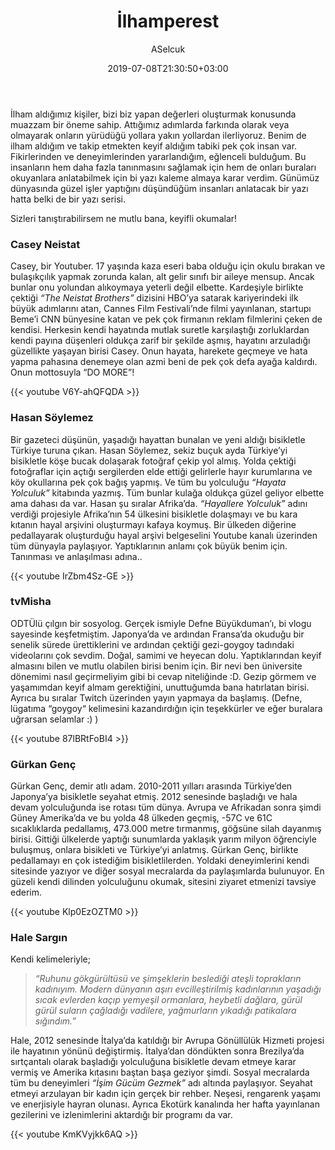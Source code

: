 ﻿---
title: "İlhamperest"
date: 2019-07-08T21:30:50+03:00
draft: true
author: "ASelcuk"
categories: ["Tum Yazilar","Aklimdakiler","Tavsiyeler"]
tags: ["ilham","casey neistat","hasan soylemez","tvmisha","gurkan genc","hale sargin","aklimdakiler","tavsiye"]
series: ["ilham"]
toc: true
summary: "Beni etkileyenler sizi de etkilerlerler, belki.."
description: "Ben Ahmet Selçuk Tunçer.Bu da ilham aldığım insanlara dair bir yazı. Casey Neistat, Gürkan Genç, tvMisha(Defne Büyükduman), Hasan Söylemez, Hale Sargın(İşim Gücüm Gezmek)"
---

İlham aldığımız kişiler, bizi biz yapan değerleri oluşturmak konusunda muazzam bir öneme sahip. Attığımız adımlarda farkında olarak veya olmayarak onların yürüdüğü yollara yakın yollardan 
ilerliyoruz. Benim de ilham aldığım ve takip etmekten keyif aldığım tabiki pek çok insan var. Fikirlerinden ve deneyimlerinden yararlandığım, eğlenceli bulduğum. Bu insanların hem daha 
fazla tanınmasını sağlamak için hem de onları buraları okuyanlara anlatabilmek için bi yazı kaleme almaya karar verdim. Günümüz dünyasında güzel işler yaptığını düşündüğüm insanları anlatacak 
bir yazı hatta belki de bir yazı serisi. 

Sizleri tanıştırabilirsem ne mutlu bana, keyifli okumalar!

### Casey Neistat


Casey, bir Youtuber. 17 yaşında kaza eseri baba olduğu için okulu bırakan ve bulaşıkçılık yapmak zorunda kalan, alt gelir sınıfı bir aileye mensup. Ancak bunlar onu yolundan alıkoymaya 
yeterli değil elbette. Kardeşiyle birlikte çektiği *“The Neistat Brothers”* dizisini HBO’ya satarak kariyerindeki ilk büyük adımlarını atan, Cannes Film Festivali’nde filmi yayınlanan, startupı
Beme’i CNN bünyesine katan ve pek çok firmanın reklam filmlerini çeken de kendisi. Herkesin kendi hayatında mutlak suretle karşılaştığı zorluklardan kendi payına düşenleri oldukça zarif bir
şekilde aşmış, hayatını arzuladığı güzellikte yaşayan birisi Casey. Onun hayata, harekete geçmeye ve hata yapma pahasına denemeye olan azmi beni de pek çok defa ayağa kaldırdı. Onun mottosuyla
“DO MORE”!

{{< youtube V6Y-ahQFQDA >}}



### Hasan Söylemez


Bir gazeteci düşünün, yaşadığı hayattan bunalan ve yeni aldığı bisikletle Türkiye turuna çıkan. Hasan Söylemez, sekiz buçuk ayda Türkiye’yi bisikletle köşe bucak dolaşarak fotoğraf çekip yol 
almış. Yolda çektiği fotoğraflar için açtığı sergilerden elde ettiği gelirlerle hayır kurumlarına ve köy okullarına pek çok bağış yapmış. Ve tüm bu yolculuğu *“Hayata Yolculuk”* kitabında yazmış.
Tüm bunlar kulağa oldukça güzel geliyor elbette ama dahası da var. Hasan şu sıralar Afrika’da. *“Hayallere Yolculuk”* adını verdiği projesiyle Afrika’nın 54 ülkesini bisikletle dolaşmayı ve bu kara 
kıtanın hayal arşivini oluşturmayı kafaya koymuş. Bir ülkeden diğerine pedallayarak oluşturduğu hayal arşivi belgeselini Youtube kanalı üzerinden tüm dünyayla paylaşıyor. Yaptıklarının anlamı çok
büyük benim için. Tanınması ve anlaşılması adına..


{{< youtube IrZbm4Sz-GE >}}

### tvMisha



ODTÜlü çılgın bir sosyolog. Gerçek ismiyle Defne Büyükduman’ı, bi vlogu sayesinde keşfetmiştim. Japonya’da ve ardından Fransa’da okuduğu bir senelik sürede ürettiklerini ve ardından çektiği 
gezi-goygoy tadındaki videolarını çok sevdim. Doğal, samimi ve heyecan dolu. Yaptıklarından keyif almasını bilen ve mutlu olabilen birisi benim için. Bir nevi ben üniversite dönemimi nasıl 
geçirmeliyim gibi bi cevap niteliğinde :D. Gezip görmem ve yaşamımdan keyif almam gerektiğini, unuttuğumda bana hatırlatan birisi. Ayrıca bu sıralar Twitch üzerinden yayın yapmaya da başlamış. 
(Defne, lügatıma “goygoy“ kelimesini kazandırdığın için teşekkürler ve eğer buralara uğrarsan selamlar :) )

{{< youtube 87lBRtFoBI4 >}}

### Gürkan Genç



Gürkan Genç, demir atlı adam. 2010-2011 yılları arasında Türkiye’den Japonya’ya bisikletle seyahat etmiş. 2012 senesinde başladığı ve hala devam yolculuğunda ise rotası tüm dünya. Avrupa ve 
Afrikadan sonra şimdi Güney Amerika’da ve bu yolda  48 ülkeden geçmiş, -57C ve 61C sıcaklıklarda pedallamış, 473.000 metre tırmanmış, göğsüne silah dayanmış birisi. Gittiği ülkelerde yaptığı 
sunumlarda yaklaşık yarım milyon öğrenciyle buluşmuş, onlara bisikleti ve Türkiye’yi anlatmış. Gürkan Genç, birlikte pedallamayı en çok istediğim bisikletlilerden. Yoldaki deneyimlerini kendi sitesinde yazıyor ve diğer sosyal mecralarda da paylaşımlarda bulunuyor.
En güzeli kendi dilinden yolculuğunu okumak, sitesini ziyaret etmenizi tavsiye ederim. 

{{< youtube Klp0EzOZTM0 >}}

### Hale Sargın


Kendi kelimeleriyle;

> *“Ruhunu gökgürültüsü ve şimşeklerin beslediği ateşli toprakların kadınıyım. Modern dünyanın aşırı evcilleştirilmiş kadınlarının yaşadığı sıcak evlerden kaçıp yemyeşil ormanlara, heybetli dağlara,
gürül gürül suların çağladığı vadilere, yağmurların yıkadığı patikalara sığındım.”*

Hale, 2012 senesinde İtalya’da katıldığı bir Avrupa Gönüllülük Hizmeti projesi ile hayatının yönünü değiştirmiş. İtalya’dan döndükten sonra Brezilya’da sırtçantalı olarak başladığı yolculuğuna
bisikletle devam etmeye karar vermiş ve Amerika kıtasını baştan başa geziyor şimdi. Sosyal mecralarda tüm bu deneyimleri *“İşim Gücüm Gezmek”* adı altında paylaşıyor. Seyahat etmeyi arzulayan bir
kadın için gerçek bir rehber. Neşesi, rengarenk yaşamı ve enerjisiyle hayran olunası. Ayrıca Ekotürk kanalında her hafta yayınlanan gezilerini ve izlenimlerini aktardığı bir programı da var.

{{< youtube KmKVyjkk6AQ >}}